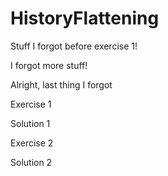 # HistoryFlattening

Stuff I forgot before exercise 1!

I forgot more stuff!

Alright, last thing I forgot

Exercise 1

Solution 1

Exercise 2

Solution 2
